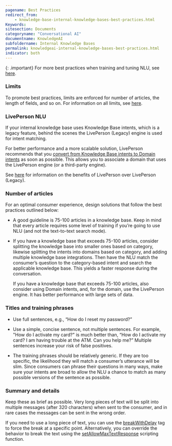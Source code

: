 ```yaml
---
pagename: Best Practices
redirect_from:
    - knowledge-base-internal-knowledge-bases-best-practices.html
Keywords:
sitesection: Documents
categoryname: "Conversational AI"
documentname: KnowledgeAI
subfoldername: Internal Knowledge Bases
permalink: knowledgeai-internal-knowledge-bases-best-practices.html
indicator: both
---
```


{: .important}
For more best practices when training and tuning NLU, see [here](conversation-builder-best-practices-train-tune-nlu.html).

### Limits

To promote best practices, limits are enforced for number of articles, the length of fields, and so on. For information on all limits, see [here](knowledgeai-limits.html).

### LivePerson NLU

If your internal knowledge base uses Knowledge Base intents, which is a legacy feature, behind the scenes the LivePerson (Legacy) engine is used for intent matching.

For better performance and a more scalable solution, LivePerson recommends that you [convert from Knowledge Base intents to Domain intents](knowledgeai-internal-knowledge-bases-knowledge-bases.html#convert-knowledge-base-intents-to-domain-intents) as soon as possible. This allows you to associate a domain that uses the LivePerson engine (or a third-party engine).

See [here](intent-manager-natural-language-understanding-liveperson-nlu-engine.html#benefits-of-liveperson-over-liveperson-legacy) for information on the benefits of LivePerson over LivePerson (Legacy).

### Number of articles

For an optimal consumer experience, design solutions that follow the best practices outlined below:

- A good guideline is 75-100 articles in a knowledge base. Keep in mind that every article requires some level of training if you’re going to use NLU (and not the text-to-text search mode).

- If you have a knowledge base that exceeds 75-100 articles, consider splitting the knowledge base into smaller ones based on category, likewise splitting the intents into domains based on category, and adding multiple knowledge base integrations. Then have the NLU match the consumer’s question to the category-based intent and search the applicable knowledge base. This yields a faster response during the conversation.

    If you have a knowledge base that exceeds 75-100 articles, also consider using Domain intents, and, for the domain, use the LivePerson engine. It has better performance with large sets of data.

### Titles and training phrases

* Use full sentences, e.g., “How do I reset my password?”

* Use a simple, concise sentence, not multiple sentences. For example, "How do I activate my card?" is much better than, “How do I activate my card? I am having trouble at the ATM. Can you help me?” Multiple sentences increase your risk of false positives.

* The training phrases should be relatively generic. If they are too specific, the likelihood they will match a consumer’s utterance will be slim. Since consumers can phrase their questions in many ways, make sure your intents are broad to allow the NLU a chance to match as many possible versions of the sentence as possible.

### Summary and details

Keep these as brief as possible. Very long pieces of text will be split into multiple messages (after 320 characters) when sent to the consumer, and in rare cases the messages can be sent in the wrong order.

If you need to use a long piece of text, you can use the [breakWithDelay](conversation-builder-interactions-interaction-basics.html#break-point-within-a-large-block-of-text) tag to force the break at a specific point. Alternatively, you can override the behavior to break the text using the [setAllowMaxTextResponse](conversation-builder-scripting-functions-manage-conversation-flow.html#set-allow-max-text-response) scripting function.
